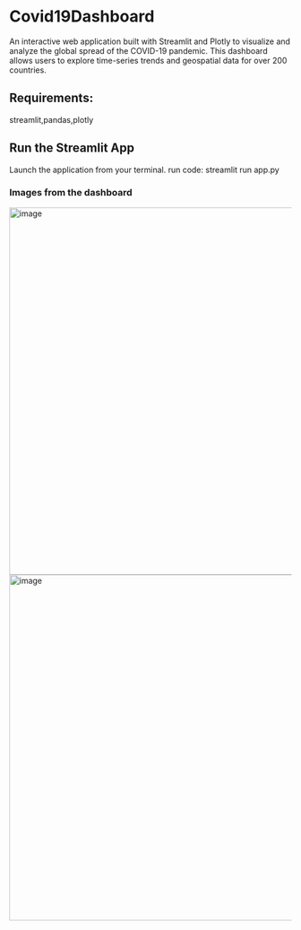 # Covid19Dashboard


An interactive web application built with Streamlit and Plotly to visualize and analyze the global spread of the COVID-19 pandemic. This dashboard allows users to explore time-series trends and geospatial data for over 200 countries.

## Requirements: 
streamlit,pandas,plotly 
## Run the Streamlit App
Launch the application from your terminal.
run code:  streamlit run app.py
### Images from the dashboard
<img width="1447" height="655" alt="image" src="https://github.com/user-attachments/assets/82bb6f01-3df0-4aef-8a2a-64f2b7d59c18" />
<img width="1386" height="617" alt="image" src="https://github.com/user-attachments/assets/2a2fb7e2-b13a-4d89-906f-85b50a67db03" />
